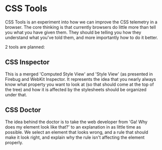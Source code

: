 
CSS Tools
=========

CSS Tools is an experiment into how we can improve the CSS telemetry in a
browser. The core thinking is that currently browsers do little more than
tell you what you have given them. They should be telling you how they
understand what you've told them, and more importantly how to do it better.

2 tools are planned:

CSS Inspector
-------------

This is a merged 'Computed Style View' and 'Style View' (as presented in
Firebug and WebKit Inspector. It represents the idea that you nearly always
know what property you want to look at (so that should come at the top of
the tree) and how it is affected by the stylesheets should be organized under
that.

CSS Doctor
----------

The idea behind the doctor is to take the web developer from 'Ga! Why does
my element look like that?' to an explanation in as little time as possible.
We select an element that looks wrong, and a rule that should make it look
right, and explain why the rule isn't affecting the element properly.

